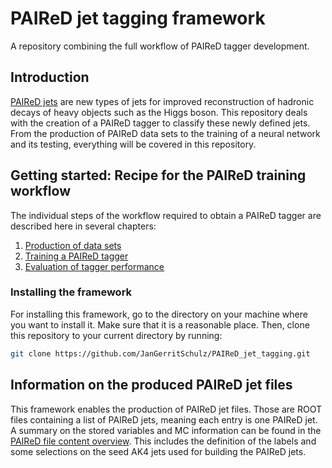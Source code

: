 # PAIReD jet tagging framework
A repository combining the full workflow of PAIReD tagger development.

## Introduction
[PAIReD jets](https://arxiv.org/abs/2311.11011) are new types of jets for improved reconstruction of hadronic decays of heavy objects such as the Higgs boson. This repository deals with the creation of a PAIReD tagger to classify these newly defined jets. From the production of PAIReD data sets to the training of a neural network and its testing, everything will be covered in this repository.

## Getting started: Recipe for the PAIReD training workflow
The individual steps of the workflow required to obtain a PAIReD tagger are described here in several chapters:
1. [Production of data sets](doc/workflow-recipe/production-datasets.md)
2. [Training a PAIReD tagger](doc/workflow-recipe/training-tagger.md)
3. [Evaluation of tagger performance]()

### Installing the framework
For installing this framework, go to the directory on your machine where you want to install it. Make sure that it is a reasonable place. Then, clone this repository to your current directory by running:
```bash
git clone https://github.com/JanGerritSchulz/PAIReD_jet_tagging.git
```

## Information on the produced PAIReD jet files
This framework enables the production of PAIReD jet files. Those are ROOT files containing a list of PAIReD jets, meaning each entry is one PAIReD jet. A summary on the stored variables and MC information can be found in the [PAIReD file content overview](./PAIReD_Data_Production/PFNano_to_PAIReD/notes/PAIReD_ROOT_file_content.md). This includes the definition of the labels and some selections on the seed AK4 jets used for building the PAIReD jets.